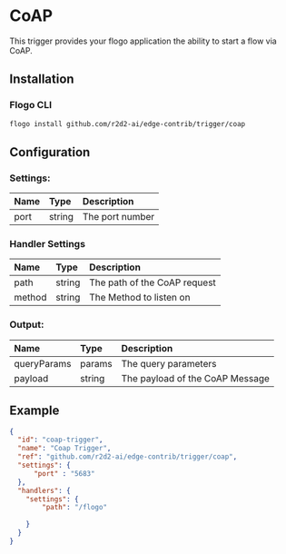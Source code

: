 # CoAP
This trigger provides your flogo application the ability to start a flow via CoAP.

## Installation

### Flogo CLI
```bash
flogo install github.com/r2d2-ai/edge-contrib/trigger/coap
```

## Configuration

### Settings:
| Name      | Type   | Description
| :---      | :---   | :---
| port    | string | 	The port number


### Handler Settings
| Name      | Type   | Description
| :---      | :---   | :---
| path | string | The path of the CoAP request
| method    | string | 	The Method to listen on

 
### Output: 

| Name    | Type   | Description
| :---    | :---   | :---
| queryParams | params | The query parameters
| payload | string | The payload of the CoAP Message
    

## Example

```json
{
  "id": "coap-trigger",
  "name": "Coap Trigger",
  "ref": "github.com/r2d2-ai/edge-contrib/trigger/coap",
  "settings": {
      "port" : "5683"
  },
  "handlers": {
    "settings": {
    	"path": "/flogo"
    
    }
  }
}
```